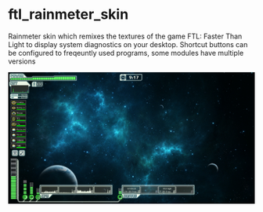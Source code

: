 # ftl_rainmeter_skin
Rainmeter skin which remixes the textures of the game FTL: Faster Than Light to display system diagnostics on your desktop. Shortcut buttons can be configured to freqeuntly used programs, some modules have multiple versions

![Screenshot of FTL skin on a desktop](screenshots/screenshot-1.png)
